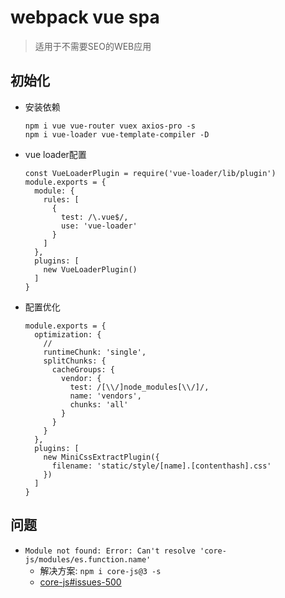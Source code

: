 # webpack vue spa
> 适用于不需要SEO的WEB应用
## 初始化
- 安装依赖
  ```
  npm i vue vue-router vuex axios-pro -s
  npm i vue-loader vue-template-compiler -D
  ```
- vue loader配置
  ```
  const VueLoaderPlugin = require('vue-loader/lib/plugin')
  module.exports = {
    module: {
      rules: [
        {
          test: /\.vue$/,
          use: 'vue-loader'
        }
      ]
    },
    plugins: [
      new VueLoaderPlugin()
    ]
  }
  ```
- 配置优化
  ```
  module.exports = {
    optimization: {
      //
      runtimeChunk: 'single',
      splitChunks: {
        cacheGroups: {
          vendor: {
            test: /[\\/]node_modules[\\/]/,
            name: 'vendors',
            chunks: 'all'
          }
        }
      }
    },
    plugins: [
      new MiniCssExtractPlugin({
        filename: 'static/style/[name].[contenthash].css'
      })
    ]
  }
  ```
## 问题
- `Module not found: Error: Can't resolve 'core-js/modules/es.function.name'`
  - 解决方案: `npm i core-js@3 -s`
  - [core-js#issues-500](https://github.com/zloirock/core-js/issues/500)
